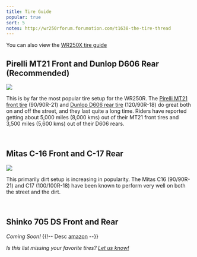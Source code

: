 ```yaml
---
title: Tire Guide
popular: true
sort: 5
notes: http://wr250rforum.forumotion.com/t1638-the-tire-thread
---
```


You can also view the [WR250X tire guide](/articles/wr250x-tire-guide.html)

## Pirelli MT21 Front and Dunlop D606 Rear (Recommended)

<a href='{{ site.STATIC }}articles/wr250r-d606-mt21.jpg' data-featherlight='{{ site.STATIC }}articles/wr250r-d606-mt21.jpg'>
	<img src='{{ site.STATIC }}articles/wr250r-d606-mt21.jpg' class='img-responsive img-rounded'/>
</a>

This is by far the most popular tire setup for the WR250R. The [Pirelli MT21 front tire](/products/tires/mt21-front.html) (90/90R-21) and [Dunlop D606 rear tire](/products/tires/d606-rear.html) (120/90R-18) do great both on and off the street, and they last quite a long time. Riders have reported getting about 5,000 miles (8,000 kms) out of their MT21 front tires and 3,500 miles (5,600 kms) out of their D606 rears.

<br/>

## Mitas C-16 Front and C-17 Rear

<a href='{{ site.STATIC }}articles/wr250r-mitas-c16-c17.jpg' data-featherlight='{{ site.STATIC }}articles/wr250r-mitas-c16-c17.jpg'>
	<img src='{{ site.STATIC }}articles/wr250r-mitas-c16-c17.jpg' class='img-responsive img-rounded'/>
</a>

This primarily dirt setup is increasing in popularity. The Mitas C16 (90/90R-21) and C17 (100/100R-18) have been known to perform very well on both the street and the dirt.

<br/>

## Shinko 705 DS Front and Rear

_Coming Soon!_ {{!-- Desc [amazon](http://www.amazon.com/dp/B0026UEILO/) --}}


_Is this list missing your favorite tires? [Let us know!](/contribute/)_

